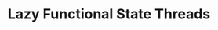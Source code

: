 ---
title: Lazy Functional State Threads
paper-url: http://galois.squarespace.com/storage/files/downloads/publications-jl/lazy-functional-state-threads.pdf
authors:
- John Launchbury
- Simon Peyton Jones
type: paper
tags:
- higher-rank types
- ST monad
doHaskell-type: research paper
dohaskell-year: 1994
---